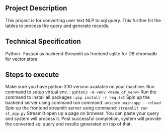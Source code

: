 ## Project Description
This project is for converting user text NLP to sql query. This further hit the tables to process the query and generate records.

## Technical Specification
Python- Fastapi as backend
Streamlit as frontend
sqlite for DB
chromadb for vector store

## Steps to execute
Make sure you have python 3.10 version available on your machine.
Run command to setup virtual env. : ```pyhton3 -m venv <name_of_venv>```
Run the command to install all packages : ```pip install -r req.txt```
Spin up the backend server using command run command: ```uvicorn main:app --reload```
Spin up the frontend streamlit server using command: ```streamlit run st_app.py```
Streamlit open up a page on browser. You can paste your query and system will process it. Post successful completion, system will provide the converted sql query and results generated on top of that.